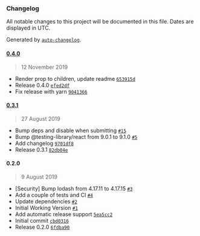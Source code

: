 ### Changelog

All notable changes to this project will be documented in this file. Dates are displayed in UTC.

Generated by [`auto-changelog`](https://github.com/CookPete/auto-changelog).

#### [0.4.0](https://github.com/SatelCreative/formik-polaris/compare/0.3.1...0.4.0)

> 12 November 2019

- Render prop to children, update readme [`653915d`](https://github.com/SatelCreative/formik-polaris/commit/653915dd4090b286830b5dc5368e36f2f299932e)
- Release 0.4.0 [`efed2df`](https://github.com/SatelCreative/formik-polaris/commit/efed2dfcf7e98a24616779157bd6d287148692bf)
- Fix release with yarn [`9041366`](https://github.com/SatelCreative/formik-polaris/commit/9041366a946090641c366e72440d6763f3e14ecf)

#### [0.3.1](https://github.com/SatelCreative/formik-polaris/compare/0.2.0...0.3.1)

> 27 August 2019

- Bump deps and disable when submitting [`#15`](https://github.com/SatelCreative/formik-polaris/pull/15)
- Bump @testing-library/react from 9.0.1 to 9.1.0 [`#5`](https://github.com/SatelCreative/formik-polaris/pull/5)
- Add changelog [`9701df8`](https://github.com/SatelCreative/formik-polaris/commit/9701df8e946a2e35a7637957b88f62b6b66236e9)
- Release 0.3.1 [`82db04e`](https://github.com/SatelCreative/formik-polaris/commit/82db04ebd852403b203458aade4a002208e08f24)

#### 0.2.0

> 9 August 2019

- [Security] Bump lodash from 4.17.11 to 4.17.15 [`#3`](https://github.com/SatelCreative/formik-polaris/pull/3)
- Add a couple of tests and CI [`#4`](https://github.com/SatelCreative/formik-polaris/pull/4)
- Update dependencies [`#2`](https://github.com/SatelCreative/formik-polaris/pull/2)
- Initial Working Version [`#1`](https://github.com/SatelCreative/formik-polaris/pull/1)
- Add automatic release support [`5ea5cc2`](https://github.com/SatelCreative/formik-polaris/commit/5ea5cc22d007d4eeff65d149fa5563f2d0ae0828)
- Initial commit [`cbd0316`](https://github.com/SatelCreative/formik-polaris/commit/cbd0316c0533742b8242d704f3d4ab3dbb3aa085)
- Release 0.2.0 [`6fdba90`](https://github.com/SatelCreative/formik-polaris/commit/6fdba902706a860ea270687f7829a0cddc52665d)
